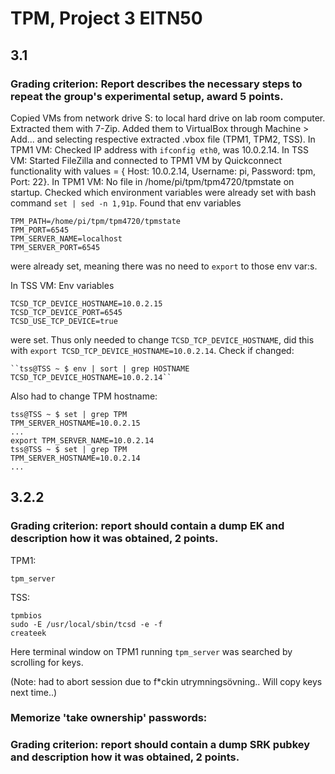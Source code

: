 # TPM, Project 3 EITN50
## 3.1
### **Grading criterion**: Report describes the necessary steps to repeat the group's experimental setup, award 5 points.
Copied VMs from network drive S: to local hard drive on lab room computer. Extracted them with 7-Zip. Added them to VirtualBox through Machine > Add...  and selecting respective extracted .vbox file (TPM1, TPM2, TSS).
In TPM1 VM: Checked IP address with ``ifconfig eth0``, was 10.0.2.14.
In TSS VM: Started FileZilla and connected to TPM1 VM by Quickconnect functionality with values = { Host: 10.0.2.14, Username: pi, Password: tpm, Port: 22}.
In TPM1 VM: No file in /home/pi/tpm/tpm4720/tpmstate on startup. Checked which environment variables were already set with bash command ``set | sed -n 1,91p``. Found that env variables

    TPM_PATH=/home/pi/tpm/tpm4720/tpmstate
    TPM_PORT=6545
    TPM_SERVER_NAME=localhost
    TPM_SERVER_PORT=6545 

were already set, meaning there was no need to ``export`` to those env var:s.

In TSS VM: Env variables

    TCSD_TCP_DEVICE_HOSTNAME=10.0.2.15
    TCSD_TCP_DEVICE_PORT=6545 
    TCSD_USE_TCP_DEVICE=true

were set. Thus only needed to change ``TCSD_TCP_DEVICE_HOSTNAME``, did this with ``export TCSD_TCP_DEVICE_HOSTNAME=10.0.2.14``. 
Check if changed:
    
    ``tss@TSS ~ $ env | sort | grep HOSTNAME
    TCSD_TCP_DEVICE_HOSTNAME=10.0.2.14``

Also had to change TPM hostname:
    
    tss@TSS ~ $ set | grep TPM
    TPM_SERVER_HOSTNAME=10.0.2.15
    ...
    export TPM_SERVER_NAME=10.0.2.14
    tss@TSS ~ $ set | grep TPM
    TPM_SERVER_HOSTNAME=10.0.2.14
    ...


## 3.2.2
### **Grading criterion**: report should contain a dump EK and description how it was obtained, 2 points.
TPM1: 

    tpm_server

TSS: 

    tpmbios
    sudo -E /usr/local/sbin/tcsd -e -f
    createek

Here terminal window on TPM1 running ``tpm_server`` was searched by scrolling for keys.  

(Note: had to abort session due to f*ckin utrymningsövning.. Will copy keys next time..)

### Memorize 'take ownership' passwords:


### **Grading criterion**: report should contain a dump SRK pubkey and description how it was obtained, 2 points.